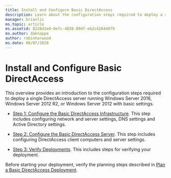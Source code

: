 ```yaml
---
title: Install and Configure Basic DirectAccess
description: Learn about the configuration steps required to deploy a single DirectAccess server running  Windows Server 2016, Windows Server 2012 R2, or Windows Server 2012 with basic settings.
manager: brianlic
ms.topic: article
ms.assetid: 8228d1ed-0efc-4858-89df-eb2c426440f9
ms.author: daknappe
author: robinharwood
ms.date: 08/07/2020
---
```

# Install and Configure Basic DirectAccess

This overview provides an introduction to the configuration steps required to deploy a single DirectAccess server running  Windows Server 2016, Windows Server 2012 R2, or Windows Server 2012 with basic settings.

-   [Step 1: Configure the Basic DirectAccess Infrastructure](da-basic-configure-s1-infrastructure.md). This step includes configuring network and server settings, DNS settings and Active Directory settings.

-   [Step 2: Configure the Basic DirectAccess Server](da-basic-configure-s2-server.md). This step includes configuring DirectAccess client computers and server settings.

-   [Step 3: Verify Deployments](da-basic-configure-s3-verify.md). This includes steps for verifying your deployment.

Before starting your deployment, verify the planning steps described in [Plan a Basic DirectAccess Deployment](Plan-a-Basic-DirectAccess-Deployment.md).



